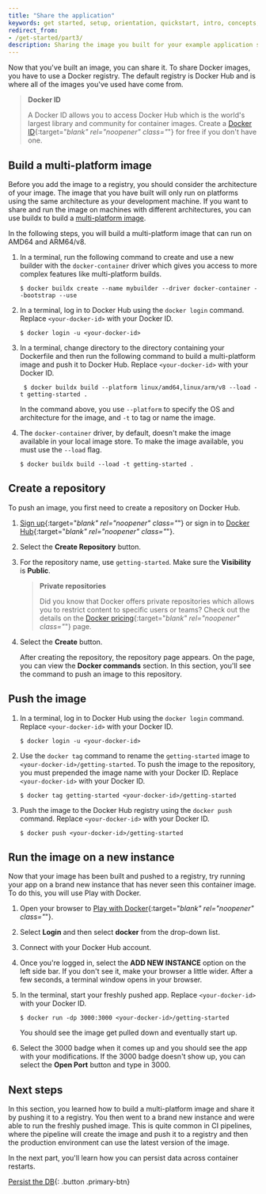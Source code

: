 ```yaml
---
title: "Share the application"
keywords: get started, setup, orientation, quickstart, intro, concepts, containers, docker desktop, docker hub, sharing 
redirect_from:
- /get-started/part3/
description: Sharing the image you built for your example application so you can run it else where and other developers can use it
---
```


Now that you've built an image, you can share it. To share Docker images, you have to use a Docker registry. The default registry is Docker Hub and is where all of the images you've used have come from.

> **Docker ID**
>
> A Docker ID allows you to access Docker Hub which is the world's largest library and community for container images. Create a [Docker ID](https://hub.docker.com/signup){:target="_blank" rel="noopener" class="_"} for free if you don't have one.

## Build a multi-platform image

Before you add the image to a registry, you should consider the architecture of your image. The image that you have built will only run on platforms using the same architecture as your development machine. If you want to share and run the image on machines with different architectures, you can use buildx to build a [multi-platform image](../build/building/multi-platform.md).

In the following steps, you will build a multi-platform image that can run on AMD64 and ARM64/v8.

1. In a terminal, run the following command to create and use a new builder with the `docker-container` driver which gives you access to more complex features like multi-platform builds.

   ```console
   $ docker buildx create --name mybuilder --driver docker-container --bootstrap --use
   ```

2. In a terminal, log in to Docker Hub using  the `docker login` command. Replace `<your-docker-id>` with your Docker ID.

   ```console
   $ docker login -u <your-docker-id>
   ```

3. In a terminal, change directory to the directory containing your Dockerfile and then run the following command to build a multi-platform image and push it to Docker Hub. Replace `<your-docker-id>` with your Docker ID.

   ```console
    $ docker buildx build --platform linux/amd64,linux/arm/v8 --load -t getting-started .
   ```
   In the command above, you use `--platform` to specify the OS and architecture for the image, and `-t` to tag or name the image.

4. The `docker-container` driver, by default, doesn't make the image available in your local image store. To make the image available, you must use the `--load` flag.

   ```console
   $ docker buildx build --load -t getting-started .
   ```

## Create a repository

To push an image, you first need to create a repository on Docker Hub.

1. [Sign up](https://www.docker.com/pricing?utm_source=docker&utm_medium=webreferral&utm_campaign=docs_driven_upgrade){:target="_blank" rel="noopener" class="_"} or sign in to [Docker Hub](https://hub.docker.com){:target="_blank" rel="noopener" class="_"}.

2. Select the **Create Repository** button.

3. For the repository name, use `getting-started`. Make sure the **Visibility** is **Public**.

    > **Private repositories**
    >
    > Did you know that Docker offers private repositories which allows you to restrict content to specific users or teams? Check out the details on the [Docker pricing](https://www.docker.com/pricing?utm_source=docker&utm_medium=webreferral&utm_campaign=docs_driven_upgrade){:target="_blank" rel="noopener" class="_"} page.

4. Select the **Create** button.

   After creating the repository, the repository page appears. On the page, you can view the **Docker commands** section. In this section, you'll see the command to push an image to this repository.

## Push the image

1. In a terminal, log in to Docker Hub using the `docker login` command. Replace `<your-docker-id>` with your Docker ID.

   ```console
   $ docker login -u <your-docker-id>
   ```

2. Use the `docker tag` command to rename the `getting-started` image to `<your-docker-id>/getting-started`. To push the image to the repository, you must prepended the image name with your Docker ID. Replace `<your-docker-id>` with your Docker ID.

   ```console
   $ docker tag getting-started <your-docker-id>/getting-started
   ```

3. Push the image to the Docker Hub registry using the `docker push` command. Replace `<your-docker-id>` with your Docker ID.

   ```console
   $ docker push <your-docker-id>/getting-started
   ```

## Run the image on a new instance

Now that your image has been built and pushed to a registry, try running your app on a brand new instance that has never seen this container image. To do this, you will use Play with Docker.

1. Open your browser to [Play with Docker](https://labs.play-with-docker.com/){:target="_blank" rel="noopener" class="_"}.

2. Select **Login** and then select **docker** from the drop-down list.

3. Connect with your Docker Hub account.

4. Once you're logged in, select the **ADD NEW INSTANCE** option on the left side bar. If you don't see it, make your browser a little wider. After a few seconds, a terminal window opens in your browser.

5. In the terminal, start your freshly pushed app. Replace `<your-docker-id>` with your Docker ID.

   ```console
   $ docker run -dp 3000:3000 <your-docker-id>/getting-started
   ```

   You should see the image get pulled down and eventually start up.

6. Select the 3000 badge when it comes up and you should see the app with your modifications.
   If the 3000 badge doesn't show up, you can select the **Open Port** button and type in 3000.

## Next steps

In this section, you learned how to build a multi-platform image and share it by pushing it to a registry. You then went to a
brand new instance and were able to run the freshly pushed image. This is quite common in CI pipelines, where the pipeline will create the image and push it to a registry and then the production environment can use the latest version of the image.

In the next part,  you'll learn how you can persist data across container restarts.

[Persist the DB](05_persisting_data.md){: .button  .primary-btn}